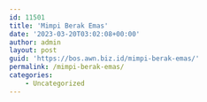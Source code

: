 ```yaml
---
id: 11501
title: 'Mimpi Berak Emas'
date: '2023-03-20T03:02:08+00:00'
author: admin
layout: post
guid: 'https://bos.awn.biz.id/mimpi-berak-emas/'
permalink: /mimpi-berak-emas/
categories:
    - Uncategorized
---
```


